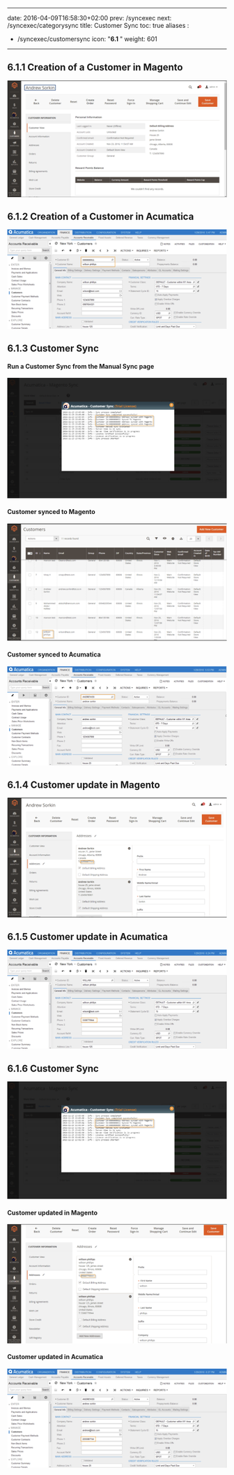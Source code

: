 
---
date: 2016-04-09T16:58:30+02:00
prev: /syncexec
next: /syncexec/categorysync
title: Customer Sync
toc: true
aliases :
  - /syncexec/customersync
icon: "<b>6.1 </b>"
weight: 601
---

## 6.1.1 Creation of a Customer in Magento

![Creation of a Customer in Magento](images/customer-creation.png?classes=shadow)

## 6.1.2 Creation of a Customer in Acumatica

![Creation of Customer in Acumatica](images/customer-creation-in-acumatica.png?classes=shadow)

## 6.1.3 Customer Sync

#### Run a Customer Sync from the Manual Sync page

![Run a Customer sync from the Manual Sync page](images/manual-sync.png?classes=shadow)

#### Customer synced to Magento

![Customer synced to Magento](images/customer-synced-magento.png?classes=shadow)

#### Customer synced to Acumatica

![Customer synced to Acumatica](images/customer-synced-to-acumatica.png?classes=shadow)

## 6.1.4 Customer update in Magento

![Customer update in Magento](images/customer-update-in-magento.png?classes=shadow)

## 6.1.5 Customer update in Acumatica

![Customer update in Acumatica](images/customer-update-in-acumatica.png?classes=shadow)

## 6.1.6 Customer Sync

![Customer Sync](images/sync-run-2.png?classes=shadow)

#### Customer updated in Magento

![Customer updated in Magento](images/customer-updated-magento-2.png?classes=shadow)

#### Customer updated in Acumatica

![Customer updated in Acumatica](images/customer-updated-acumatica-2.png?classes=shadow)
